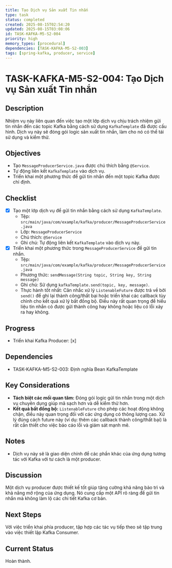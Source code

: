 ```yaml
---
title: Tạo Dịch vụ Sản xuất Tin nhắn
type: task
status: completed
created: 2025-08-15T02:54:20
updated: 2025-08-15T03:08:06
id: TASK-KAFKA-M5-S2-004
priority: high
memory_types: [procedural]
dependencies: [TASK-KAFKA-M5-S2-003]
tags: [spring-kafka, producer, service]
---
```


# TASK-KAFKA-M5-S2-004: Tạo Dịch vụ Sản xuất Tin nhắn

## Description
Nhiệm vụ này liên quan đến việc tạo một lớp dịch vụ chịu trách nhiệm gửi tin nhắn đến các topic Kafka bằng cách sử dụng `KafkaTemplate` đã được cấu hình. Dịch vụ này sẽ đóng gói logic sản xuất tin nhắn, làm cho nó có thể tái sử dụng và kiểm thử.

## Objectives
- Tạo `MessageProducerService.java` được chú thích bằng `@Service`.
- Tự động liên kết `KafkaTemplate` vào dịch vụ.
- Triển khai một phương thức để gửi tin nhắn đến một topic Kafka được chỉ định.

## Checklist
- [x] Tạo một lớp dịch vụ để gửi tin nhắn bằng cách sử dụng `KafkaTemplate`.
    - Tệp: `src/main/java/com/example/kafka/producer/MessageProducerService.java`
    - Lớp: `MessageProducerService`
    - Chú thích: `@Service`
    - Ghi chú: Tự động liên kết `KafkaTemplate` vào dịch vụ này.
- [x] Triển khai một phương thức trong `MessageProducerService` để gửi tin nhắn.
    - Tệp: `src/main/java/com/example/kafka/producer/MessageProducerService.java`
    - Phương thức: `sendMessage(String topic, String key, String message)`
    - Ghi chú: Sử dụng `kafkaTemplate.send(topic, key, message)`.
    - Thực hành tốt nhất: Cân nhắc xử lý `ListenableFuture` được trả về bởi `send()` để ghi lại thành công/thất bại hoặc triển khai các callback tùy chỉnh cho kết quả xử lý bất đồng bộ. Điều này rất quan trọng để hiểu liệu tin nhắn có được gửi thành công hay không hoặc liệu có lỗi xảy ra hay không.

## Progress
- Triển khai Kafka Producer: [x]

## Dependencies
- TASK-KAFKA-M5-S2-003: Định nghĩa Bean KafkaTemplate

## Key Considerations
- **Tách biệt các mối quan tâm:** Đóng gói logic gửi tin nhắn trong một dịch vụ chuyên dụng giúp mã sạch hơn và dễ kiểm thử hơn.
- **Kết quả bất đồng bộ:** `ListenableFuture` cho phép các hoạt động không chặn, điều này quan trọng đối với các ứng dụng có thông lượng cao. Xử lý đúng cách future này (ví dụ: thêm các callback thành công/thất bại) là rất cần thiết cho việc báo cáo lỗi và giám sát mạnh mẽ.

## Notes
- Dịch vụ này sẽ là giao diện chính để các phần khác của ứng dụng tương tác với Kafka với tư cách là một producer.

## Discussion
Một dịch vụ producer được thiết kế tốt giúp tăng cường khả năng bảo trì và khả năng mở rộng của ứng dụng. Nó cung cấp một API rõ ràng để gửi tin nhắn mà không làm lộ các chi tiết Kafka cơ bản.

## Next Steps
Với việc triển khai phía producer, tập hợp các tác vụ tiếp theo sẽ tập trung vào việc thiết lập Kafka Consumer.

## Current Status
Hoàn thành.